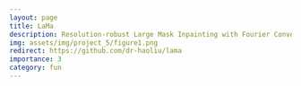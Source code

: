 ```yaml
---
layout: page
title: LaMa 
description: Resolution-robust Large Mask Inpainting with Fourier Convolutions
img: assets/img/project_5/figure1.png
redirect: https://github.com/dr-haoliu/lama
importance: 3
category: fun
---
```



